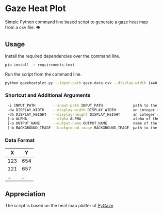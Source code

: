 # Gaze Heat Plot
Simple Python command line based script to generate a gaze heat map from a csv file. 👁️

## Usage
Install the required dependencies over the command line.
```bash
pip install -r requirements.text
```

Run the script from the command line.
```bash  
python gazeheatplot.py --input-path gaze-data.csv --display-width 1440 --display-height 900
``` 

### Shortcut and Additional Arguments
```bash
 -i INPUT_PATH        --input-path INPUT_PATH              path to the csv input
 -dw DISPLAY_WIDTH    --display-width DISPLAY_WIDTH        an integer representing the display width
 -dh DISPLAY_HEIGHT   --display-height DISPLAY_HEIGHT      an integer representing the display height
 [-a ALPHA            --alpha ALPHA                        alpha of the gaze overlay                 ]
 [-o OUTPUT_NAME      --output-name OUTPUT_NAME            name of the output file                   ]
 [-b BACKGROUND_IMAGE --background-image BACKGROUND_IMAGE  path to the background image              ]
 ```

### Data Format
|     X         |        Y      |
| ------------- | ------------- |
|     123       |      654      |
|     121       |      657      |
|     ...       |      ...      |

 ## Appreciation
 The script is based on the heat map plotter of [PyGaze](http://www.pygaze.org).
